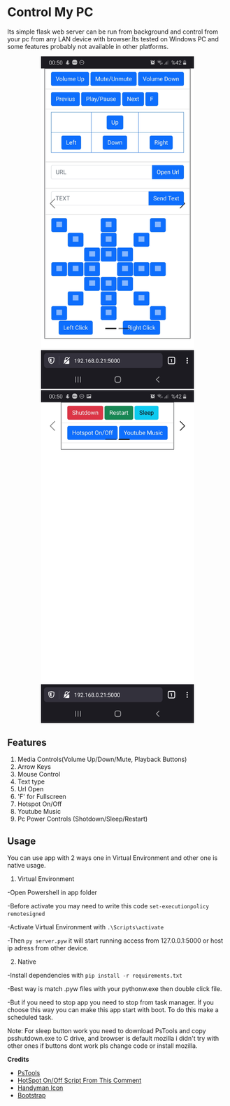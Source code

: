 
# Control My PC
 Its simple flask web server can be run from background and control from your pc from any LAN device with browser.İts tested on Windows PC and some features probably not available in other platforms.
 
 <p align="center">
  <img src="/static/screenshot1.jpg" width="350" title="Screenshot">
  <img src="/static/screenshot2.jpg" width="350" title="Screenshot2">
</p>


## Features

 1. Media Controls(Volume Up/Down/Mute, Playback Buttons)
 2. Arrow Keys
 3. Mouse Control
 4. Text type
 5. Url Open
 6. 'F' for Fullscreen
 7. Hotspot On/Off
 8. Youtube Music
 9. Pc Power Controls (Shotdown/Sleep/Restart)
 
## Usage
 You can use app with 2 ways one in Virtual Environment and other one is native usage.
 
 1. Virtual Environment
 
 -Open Powershell in app folder
 
 -Before activate you may need to write this code `set-executionpolicy remotesigned`
 
 -Activate Virtual Environment with `.\Scripts\activate`
 
 -Then `py server.pyw` it will start running access from 127.0.0.1:5000 or host ip adress from other device.
 
 2. Native

 -Install dependencies with `pip install -r requirements.txt`
 
 -Best way is match .pyw files with your pythonw.exe then double click file. 
 
 -But if you need to stop app you need to stop from task manager. İf you choose this way you can make this app start with boot. To do this make a scheduled task.

Note: For sleep button work you need to download PsTools and copy psshutdown.exe to C drive, and browser is default mozilla i didn't try with other ones if buttons dont work pls change code or install mozilla.

**Credits**

 - [PsTools](https://docs.microsoft.com/en-us/sysinternals/downloads/pstools)
 - [HotSpot On/Off Script From This Comment](https://stackoverflow.com/a/65912082)
 - [Handyman Icon](https://material.io/resources/icons/?style=baseline)
 - [Bootstrap](https://getbootstrap.com)


